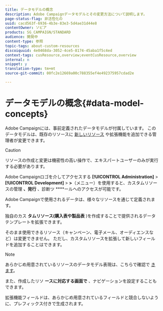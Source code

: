 ```yaml
---
title: データモデルの概念
description: Adobe Campaignデータモデルとその変更方法について説明します。
page-status-flag: 非活性化の
uuid: cacd563f-6936-4b3e-83e3-5d4ae31d44e8
contentOwner: ソビア
products: SG_CAMPAIGN/STANDARD
audience: 開発中
content-type: 参照
topic-tags: about-custom-resources
discoiquuid: 4e0468da-3052-4ce5-8174-45aba1f5c4ed
context-tags: cusResource,overview;eventCusResource,overview
internal: n
snippet: y
translation-type: tm+mt
source-git-commit: 00fc2e12669a00c788355ef4e492375957cdad2e

---
```



# データモデルの概念{#data-model-concepts}

Adobe Campaignには、事前定義されたデータモデルが付属しています。 このデータモデルは、既存のリソースに [新しいリソース](../../administration/using/users-management.md#functional-administrators) や拡張機能を追加できる管理者が変更できます。

>[!CAUTION]
>
>リソースの作成と変更は機密性の高い操作で、エキスパートユーザーのみが実行する必要があります。

Adobe Campaignロゴを介してアクセスする **[!UICONTROL Administration]** &gt; **[!UICONTROL Development]** &gt; **&gt;**（メニュー）を使用すると、カスタムリソースの管理 **、発行** 、診断ツ ****&#x200B;ールへのアクセスが可能です。

Adobe Campaignで使用されるデータは、様々なリソースを通じて定義されます。

独自のカス **タムリソース(購入表や製品表** )を作成することで提供されるデータテンプレートを拡張できます。

そのまま使用できるリソース（キャンペーン、電子メール、オーディエンスなど）は変更できません。 ただし、カスタムリソースを拡張して新しいフィールドを追加することはできます。

>[!NOTE]
>
>あらかじめ用意されているリソースのデータモデル表現は、こちらで確認で [きます](https://docs.campaign.adobe.com/doc/standard/en/datamodel/datamodel.html)。

また、作成したリソ **ースに対応する画面で** 、ナビゲーションを設定することもできます。

拡張機能フィールドは、あらかじめ用意されているフィールドと競合しないように、プレフィックス付きで生成されます。

